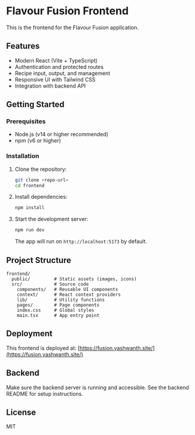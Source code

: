 # Flavour Fusion Frontend

This is the frontend for the Flavour Fusion application.

## Features
- Modern React (Vite + TypeScript)
- Authentication and protected routes
- Recipe input, output, and management
- Responsive UI with Tailwind CSS
- Integration with backend API

## Getting Started

### Prerequisites
- Node.js (v14 or higher recommended)
- npm (v6 or higher)

### Installation
1. Clone the repository:
   ```bash
   git clone <repo-url>
   cd frontend
   ```
2. Install dependencies:
   ```bash
   npm install
   ```
3. Start the development server:
   ```bash
   npm run dev
   ```
   The app will run on `http://localhost:5173` by default.

## Project Structure
```
frontend/
  public/         # Static assets (images, icons)
  src/            # Source code
    components/   # Reusable UI components
    context/      # React context providers
    lib/          # Utility functions
    pages/        # Page components
    index.css     # Global styles
    main.tsx      # App entry point
```

## Deployment
This frontend is deployed at: [https://fusion.yashwanth.site/](https://fusion.yashwanth.site/)

## Backend
Make sure the backend server is running and accessible. See the backend README for setup instructions.

## License
MIT 